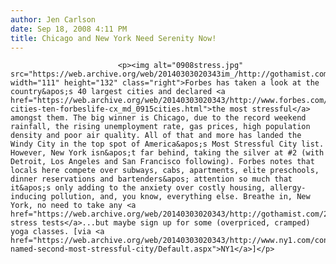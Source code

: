 ```yaml
---
author: Jen Carlson
date: Sep 18, 2008 4:11 PM
title: Chicago and New York Need Serenity Now!
---
```



                            
                            
                            
                            <p><img alt="0908stress.jpg" src="https://web.archive.org/web/20140303020343im_/http://gothamist.com/attachments/arts_jen/0908stress.jpg" width="111" height="132" class="right">Forbes has taken a look at the country&apos;s 40 largest cities and declared <a href="https://web.archive.org/web/20140303020343/http://www.forbes.com/health/2008/09/15/stress-cities-ten-forbeslife-cx_md_0915cities.html">the most stressful</a> amongst them. The big winner is Chicago, due to the record weekend rainfall, the rising unemployment rate, gas prices, high population density and poor air quality. All of that and more has landed the Windy City in the top spot of America&apos;s Most Stressful City list. However, New York isn&apos;t far behind, taking the silver at #2 (with Detroit, Los Angeles and San Francisco following). Forbes notes that locals here compete over subways, cabs, apartments, elite preschools, dinner reservations and bartenders&apos; attention so much that it&apos;s only adding to the anxiety over costly housing, allergy-inducing pollution, and, you know, everything else. Breathe in, New York, no need to take any <a href="https://web.archive.org/web/20140303020343/http://gothamist.com/2007/08/06/scientology_und.php">crazy stress tests</a>...but maybe sign up for some (overpriced, cramped) yoga classes. [via <a href="https://web.archive.org/web/20140303020343/http://www.ny1.com/content/top_stories/85975/nyc-named-second-most-stressful-city/Default.aspx">NY1</a>]</p>
                            
                            
                            